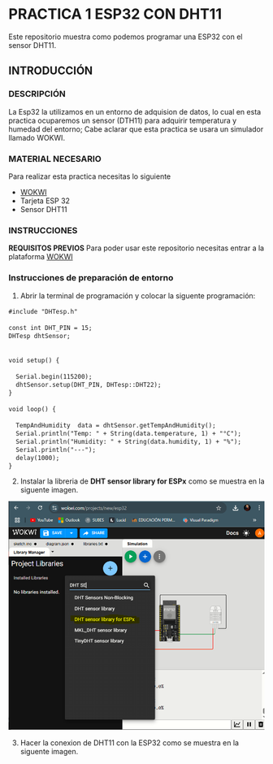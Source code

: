 # PRACTICA 1 ESP32 CON DHT11
Este repositorio muestra como podemos programar una ESP32 con el sensor DHT11.

## INTRODUCCIÓN

### DESCRIPCIÓN
La Esp32 la utilizamos en un entorno de adquision de datos, lo cual en esta practica ocuparemos un sensor (DTH11) para adquirir temperatura y humedad del entorno; Cabe aclarar que esta practica se usara un simulador llamado WOKWI.

### MATERIAL NECESARIO

Para realizar esta practica necesitas lo siguiente
- [WOKWI](https://wokwi.com/)
- Tarjeta ESP 32
- Sensor DHT11

### INSTRUCCIONES

**REQUISITOS PREVIOS**
Para poder usar este repositorio necesitas entrar a la plataforma [WOKWI](https://wokwi.com/)

### Instrucciones de preparación de entorno

1. Abrir la terminal de programación y colocar la siguente programación:
```
#include "DHTesp.h"

const int DHT_PIN = 15;
DHTesp dhtSensor;


void setup() {

  Serial.begin(115200);
  dhtSensor.setup(DHT_PIN, DHTesp::DHT22);
}

void loop() {

  TempAndHumidity  data = dhtSensor.getTempAndHumidity();
  Serial.println("Temp: " + String(data.temperature, 1) + "°C");
  Serial.println("Humidity: " + String(data.humidity, 1) + "%");
  Serial.println("---");
  delay(1000);
}
```

2. Instalar la libreria de **DHT sensor library for ESPx** como se muestra en la siguente imagen.

![](https://github.com/AdrianSalasCh/PRACTICA-1-ESP32-CON-DHT11/blob/main/DHT%20sensor%20library%20for%20ESPx.PNG)

3. Hacer la conexion de DHT11 con la ESP32 como se muestra en la siguente imagen.




